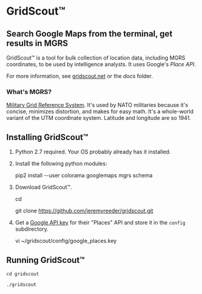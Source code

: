# GridScout™


## Search Google Maps from the terminal, get results in MGRS

GridScout™ is a tool for bulk collection of location data, including MGRS
coordinates, to be used by intelligence analysts. It uses Google's _Place API_.

For more information, see [gridscout.net][docs] or the _docs_ folder.


### What's MGRS?

[Military Grid Reference System][mgrs]. It's used by NATO militaries because
it's concise, minimizes distortion, and makes for easy math. It's a whole-world
variant of the UTM coordinate system.  Latitude and longitude are so 1941.


## Installing GridScout™

1. Python 2.7 required. Your OS probably already has it installed.

2. Install the following python modules:

    pip2 install --user colorama googlemaps mgrs schema

3. Download GridScout™.

    cd

    git clone https://github.com/jeremyreeder/gridscout.git

3. Get a [Google API key][api-key] for their "Places" API and store it in the
`config` subdirectory.

    vi ~/gridscout/config/google_places.key


## Running GridScout™

    cd gridscout

    ./gridscout


[api-key]: https://cloud.google.com/maps-platform/#get-started
[docs]:    https://www.gridscout.net
[mgrs]:    https://en.wikipedia.org/wiki/Military_Grid_Reference_System
